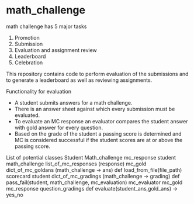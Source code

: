 # math_challenge

math challenge has 5 major tasks
1. Promotion
2. Submission
3. Evaluation and assignment review
4. Leaderboard
5. Celebration

This repository contains code to perform evaluation of the submissions and to generate a leaderboard as well as reviewing assignments.

Functionality for evaluation
- A student submits answers for a math challenge. 
- There is an answer sheet against which every submission must be evaluated.
- To evaluate an MC response an evaluator compares the student answer with gold answer for every question.
- Based on the grade of the student a passing score is determined and MC is considered successful if the student scores are at or above the passing score.

List of potential classes
Student
Math_challenge
mc_response
    student
    math_challenge
    list_of_mc_responses (response)
mc_gold
    dict_of_mc_goldans (math_challenge -> ans)
    def load_from_file(file_path)
scorecard
    student
    dict_of_mc_gradings (math_challenge -> grading)
    def pass_fail(student, math_challenge, mc_evaluation)
mc_evaluator
    mc_gold
    mc_response
    question_gradings
    def evaluate(student_ans,gold_ans) -> yes_no



    





